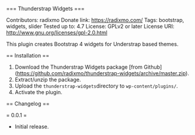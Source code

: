 === Thunderstrap Widgets ===

Contributors: radixmo
Donate link: https://radixmo.com/
Tags: bootstrap, widgets, slider
Tested up to: 4.7
License: GPLv2 or later
License URI: http://www.gnu.org/licenses/gpl-2.0.html

This plugin creates Bootstrap 4 widgets for Understrap based themes.

== Installation ==

1. Download the Thunderstrap Widgets package [from Github] (https://github.com/radixmo/thunderstrap-widgets/archive/master.zip).
2. Extract/unzip the package.
3. Upload the `thunderstrap-widgets`directory to `wp-content/plugins/`.
2. Activate the plugin.

== Changelog ==

= 0.0.1 =
* Initial release.
